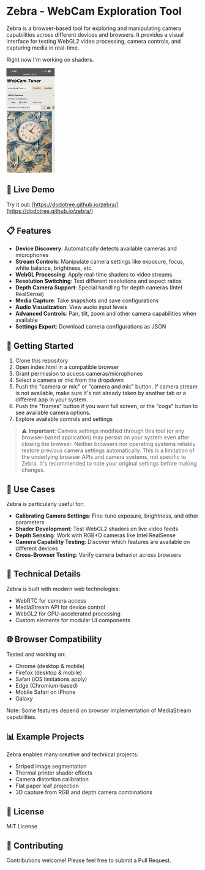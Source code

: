# Zebra - WebCam Exploration Tool

Zebra is a browser-based tool for exploring and manipulating camera capabilities across different devices and browsers. It provides a visual interface for testing WebGL2 video processing, camera controls, and capturing media in real-time.

Right now I'm working on shaders.

<img src="https://github.com/Dodotree/zebra/blob/main/doc_imgs/IMG_0250.png" alt="Zebra WebCam Tool" width="25%" />

## 🔗 Live Demo

Try it out: [https://dodotree.github.io/zebra/](https://dodotree.github.io/zebra/)

## 📋 Features

- **Device Discovery**: Automatically detects available cameras and microphones
- **Stream Controls**: Manipulate camera settings like exposure, focus, white balance, brightness, etc.
- **WebGL Processing**: Apply real-time shaders to video streams
- **Resolution Switching**: Test different resolutions and aspect ratios
- **Depth Camera Support**: Special handling for depth cameras (Intel RealSense)
- **Media Capture**: Take snapshots and save configurations
- **Audio Visualization**: View audio input levels
- **Advanced Controls**: Pan, tilt, zoom and other camera capabilities when available
- **Settings Export**: Download camera configurations as JSON

## 🚀 Getting Started

1. Clone this repository
2. Open index.html in a compatible browser
3. Grant permission to access cameras/microphones
4. Select a camera or mic from the dropdown
5. Push the "camera or mic" or "camera and mic" button. If camera stream is not available, make sure it's not already taken by another tab or a different app in your system.
6. Push the "frames" button if you want full screen, or the "cogs" button to see available camera options.
7. Explore available controls and settings

> ⚠️ **Important**: Camera settings modified through this tool (or any browser-based application) may persist on your system even after closing the browser. Neither browsers nor operating systems reliably restore previous camera settings automatically. This is a limitation of the underlying browser APIs and camera systems, not specific to Zebra. It's recommended to note your original settings before making changes.

## 📸 Use Cases

Zebra is particularly useful for:

- **Calibrating Camera Settings**: Fine-tune exposure, brightness, and other parameters
- **Shader Development**: Test WebGL2 shaders on live video feeds
- **Depth Sensing**: Work with RGB+D cameras like Intel RealSense
- **Camera Capability Testing**: Discover which features are available on different devices
- **Cross-Browser Testing**: Verify camera behavior across browsers

## 🔧 Technical Details

Zebra is built with modern web technologies:
- WebRTC for camera access
- MediaStream API for device control
- WebGL2 for GPU-accelerated processing
- Custom elements for modular UI components

## 🌐 Browser Compatibility

Tested and working on:
- Chrome (desktop & mobile)
- Firefox (desktop & mobile)
- Safari (iOS limitations apply)
- Edge (Chromium-based)
- Mobile Safari on iPhone
- Galaxy

Note: Some features depend on browser implementation of MediaStream capabilities.

## 📊 Example Projects

Zebra enables many creative and technical projects:
- Striped image segmentation
- Thermal printer shader effects
- Camera distortion calibration
- Flat paper leaf projection
- 3D capture from RGB and depth camera combinations

## 📄 License

MIT License

## 🙏 Contributing

Contributions welcome! Please feel free to submit a Pull Request.
